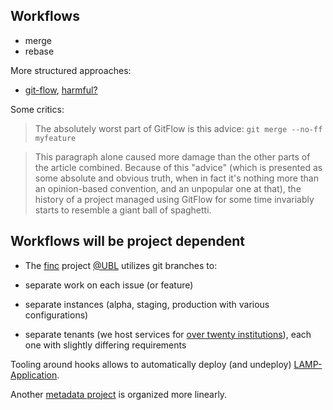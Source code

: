 ## Workflows

* merge
* rebase

More structured approaches:

* [git-flow](https://github.com/nvie/gitflow), [harmful?](https://www.endoflineblog.com/gitflow-considered-harmful)

Some critics:

> The absolutely worst part of GitFlow is this advice: `git merge --no-ff myfeature`

> This paragraph alone caused more damage than the other parts of the article
> combined. Because of this "advice" (which is presented as some absolute and
> obvious truth, when in fact it's nothing more than an opinion-based
> convention, and an unpopular one at that), the history of a project managed
> using GitFlow for some time invariably starts to resemble a giant ball of
> spaghetti.

## Workflows will be project dependent

* The [finc](https://finc.info) project [@UBL](http://ub.uni-leipzig.de/) utilizes git branches to:

* separate work on each issue (or feature)
* separate instances (alpha, staging, production with various configurations)
* separate tenants (we host services for [over twenty institutions](https://finc.info/de/anwender)), each one with slightly differing requirements 

Tooling around hooks allows to automatically deploy (and undeploy) [LAMP-Application](https://vufind.org/vufind/).

Another [metadata project](https://github.com/ubleipzig/siskin/commits/master) is organized more linearly.


